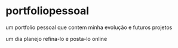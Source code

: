 # portfoliopessoal
um portfolio pessoal que contem minha evolução e futuros projetos

um dia planejo refina-lo e posta-lo online
